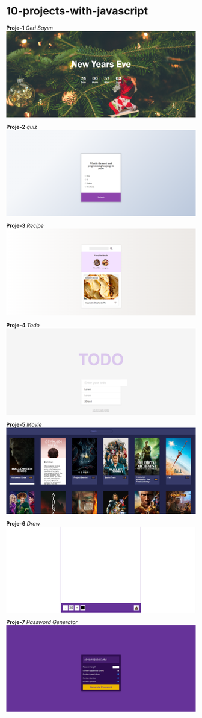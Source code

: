 # 10-projects-with-javascript
**Proje-1** *Geri Sayım*
![](CountdownTimer/img/Screenshot_6.png)

**Proje-2** *quiz*
![](quiz/img/img1.png)

**Proje-3** *Recipe*
![](Recipe/img/Screenshot_7.png)

**Proje-4** *Todo*
![](Todo/img/Screenshot_9.png)

**Proje-5** *Movie*
![](Movie/img/Screenshot_10.png)

**Proje-6** *Draw*
![](draw/img/Screenshot_11.png)

**Proje-7** *Password Generator*
![](passwordGenerator/img/Screenshot_12.png)
